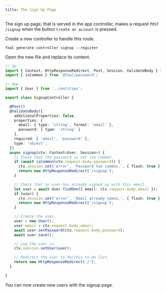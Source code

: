 ```yaml
---
title: The Sign Up Page
---
```


The sign up page, that is served in the app controller, makes a request `POST /signup` when the button `Create an account` is pressed.

Create a new controller to handle this route.

```
foal generate controller signup --register
```

Open the new file and replace its content.

```typescript
// 3p
import { Context, HttpResponseRedirect, Post, Session, ValidateBody } from '@foal/core';
import { isCommon } from '@foal/password';

// App
import { User } from '../entities';

export class SignupController {

  @Post()
  @ValidateBody({
    additionalProperties: false,
    properties: {
      email: { type: 'string', format: 'email' },
      password: { type: 'string' }
    },
    required: [ 'email', 'password' ],
    type: 'object',
  })
  async signup(ctx: Context<User, Session>) {
    // Check that the password is not too common.
    if (await isCommon(ctx.request.body.password)) {
      ctx.session.set('error', 'Password too common.', { flash: true });
      return new HttpResponseRedirect('/signup');
    }

    // Check that no user has already signed up with this email.
    let user = await User.findOne({ email: ctx.request.body.email });
    if (user) {
      ctx.session.set('error', 'Email already taken.', { flash: true });
      return new HttpResponseRedirect('/signup');
    }

    // Create the user.
    user = new User();
    user.email = ctx.request.body.email;
    await user.setPassword(ctx.request.body.password);
    await user.save();

    // Log the user in.
    ctx.session.setUser(user);

    // Redirect the user to her/his to-do list.
    return new HttpResponseRedirect('/');
  }

}

```

You can now create new users with the signup page.
